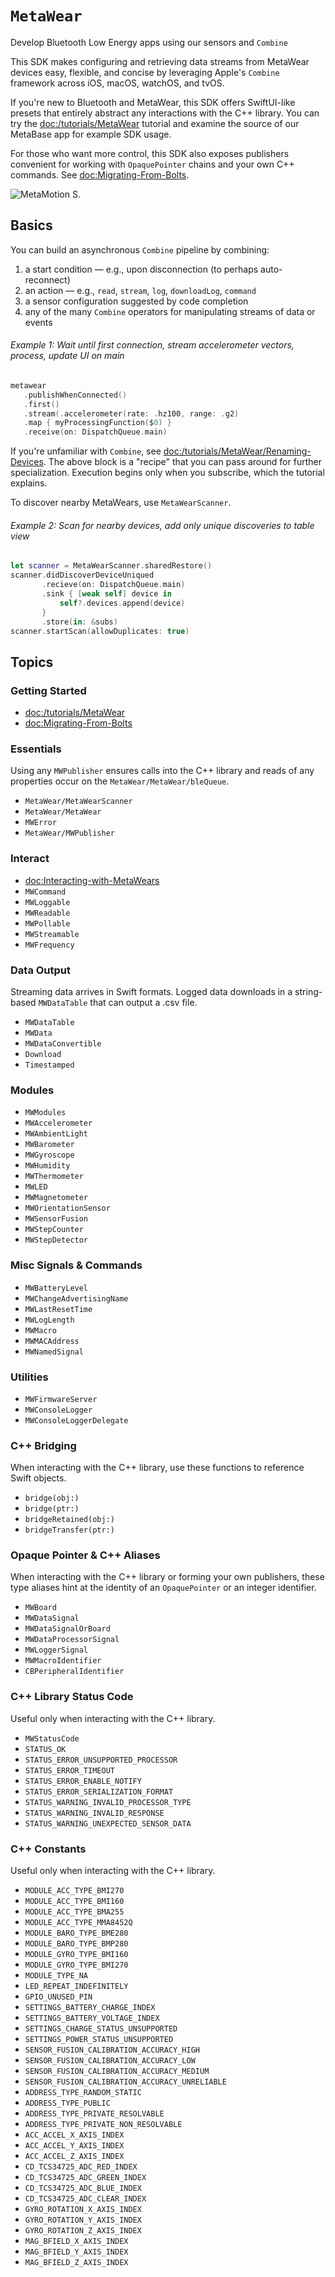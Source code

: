 # ``MetaWear``

Develop Bluetooth Low Energy apps using our sensors and `Combine`

This SDK makes configuring and retrieving data streams from MetaWear devices easy, flexible, and concise by leveraging Apple's `Combine` framework across iOS, macOS, watchOS, and tvOS.

If you're new to Bluetooth and MetaWear, this SDK offers SwiftUI-like presets that entirely abstract any interactions with the C++ library. You can try the <doc:/tutorials/MetaWear> tutorial and examine the source of our MetaBase app for example SDK usage.

For those who want more control, this SDK also exposes publishers convenient for working with `OpaquePointer` chains and your own C++ commands. See <doc:Migrating-From-Bolts>.

![MetaMotion S.](metamotion.png)

## Basics

You can build an asynchronous `Combine` pipeline by combining:
1. a start condition — e.g., upon disconnection (to perhaps auto-reconnect)
2. an action — e.g., `read`, `stream`, `log`, `downloadLog`, `command`
3. a sensor configuration suggested by code completion
4. any of the many `Combine` operators for manipulating streams of data or events

###### Example 1: Wait until first connection, stream accelerometer vectors, process, update UI on main ######
```swift
metawear
   .publishWhenConnected()
   .first()
   .stream(.accelerometer(rate: .hz100, range: .g2)
   .map { myProcessingFunction($0) }
   .receive(on: DispatchQueue.main)
```

If you're unfamiliar with `Combine`, see <doc:/tutorials/MetaWear/Renaming-Devices>. The above block is a "recipe" that you can pass around for further specialization. Execution begins only when you subscribe, which the tutorial explains.

To discover nearby MetaWears, use ``MetaWearScanner``.

###### Example 2: Scan for nearby devices, add only unique discoveries to table view ######
```swift
let scanner = MetaWearScanner.sharedRestore()
scanner.didDiscoverDeviceUniqued
       .recieve(on: DispatchQueue.main)
       .sink { [weak self] device in 
           self?.devices.append(device)
       }
       .store(in: &subs)
scanner.startScan(allowDuplicates: true)
```


## Topics

### Getting Started

- <doc:/tutorials/MetaWear>
- <doc:Migrating-From-Bolts>

### Essentials

Using any ``MWPublisher`` ensures calls into the C++ library and reads of any properties occur on the ``MetaWear/MetaWear/bleQueue``.

- ``MetaWear/MetaWearScanner``
- ``MetaWear/MetaWear``
- ``MWError``
- ``MetaWear/MWPublisher``

### Interact

- <doc:Interacting-with-MetaWears>
- ``MWCommand``
- ``MWLoggable``
- ``MWReadable``
- ``MWPollable``
- ``MWStreamable``
- ``MWFrequency``

### Data Output

Streaming data arrives in Swift formats. Logged data downloads in a string-based `MWDataTable` that can output a .csv file.

- ``MWDataTable``
- ``MWData``
- ``MWDataConvertible``
- ``Download``
- ``Timestamped``

### Modules

- ``MWModules``
- ``MWAccelerometer``
- ``MWAmbientLight``
- ``MWBarometer``
- ``MWGyroscope``
- ``MWHumidity``
- ``MWThermometer``
- ``MWLED``
- ``MWMagnetometer``
- ``MWOrientationSensor``
- ``MWSensorFusion``
- ``MWStepCounter``
- ``MWStepDetector``

### Misc Signals & Commands

- ``MWBatteryLevel``
- ``MWChangeAdvertisingName``
- ``MWLastResetTime``
- ``MWLogLength``
- ``MWMacro``
- ``MWMACAddress``
- ``MWNamedSignal``

### Utilities
- ``MWFirmwareServer``
- ``MWConsoleLogger``
- ``MWConsoleLoggerDelegate``

### C++ Bridging

When interacting with the C++ library, use these functions to reference Swift objects.

+ ``bridge(obj:)``
+ ``bridge(ptr:)``
+ ``bridgeRetained(obj:)``
+ ``bridgeTransfer(ptr:)``

### Opaque Pointer & C++ Aliases

When interacting with the C++ library or forming your own publishers, these type aliases hint at the identity of an `OpaquePointer` or an integer identifier.

- ``MWBoard``
- ``MWDataSignal``
- ``MWDataSignalOrBoard``
- ``MWDataProcessorSignal``
- ``MWLoggerSignal``
- ``MWMacroIdentifier``
- ``CBPeripheralIdentifier``

### C++ Library Status Code

Useful only when interacting with the C++ library.

- ``MWStatusCode``
- ``STATUS_OK``
- ``STATUS_ERROR_UNSUPPORTED_PROCESSOR``
- ``STATUS_ERROR_TIMEOUT``
- ``STATUS_ERROR_ENABLE_NOTIFY``
- ``STATUS_ERROR_SERIALIZATION_FORMAT``
- ``STATUS_WARNING_INVALID_PROCESSOR_TYPE``
- ``STATUS_WARNING_INVALID_RESPONSE``
- ``STATUS_WARNING_UNEXPECTED_SENSOR_DATA``

### C++ Constants

Useful only when interacting with the C++ library.

- ``MODULE_ACC_TYPE_BMI270``
- ``MODULE_ACC_TYPE_BMI160``
- ``MODULE_ACC_TYPE_BMA255``
- ``MODULE_ACC_TYPE_MMA8452Q``
- ``MODULE_BARO_TYPE_BME280``
- ``MODULE_BARO_TYPE_BMP280``
- ``MODULE_GYRO_TYPE_BMI160``
- ``MODULE_GYRO_TYPE_BMI270``
- ``MODULE_TYPE_NA``
- ``LED_REPEAT_INDEFINITELY``
- ``GPIO_UNUSED_PIN``
- ``SETTINGS_BATTERY_CHARGE_INDEX``
- ``SETTINGS_BATTERY_VOLTAGE_INDEX``
- ``SETTINGS_CHARGE_STATUS_UNSUPPORTED``
- ``SETTINGS_POWER_STATUS_UNSUPPORTED``
- ``SENSOR_FUSION_CALIBRATION_ACCURACY_HIGH``
- ``SENSOR_FUSION_CALIBRATION_ACCURACY_LOW``
- ``SENSOR_FUSION_CALIBRATION_ACCURACY_MEDIUM``
- ``SENSOR_FUSION_CALIBRATION_ACCURACY_UNRELIABLE``
- ``ADDRESS_TYPE_RANDOM_STATIC``
- ``ADDRESS_TYPE_PUBLIC``
- ``ADDRESS_TYPE_PRIVATE_RESOLVABLE``
- ``ADDRESS_TYPE_PRIVATE_NON_RESOLVABLE``
- ``ACC_ACCEL_X_AXIS_INDEX``
- ``ACC_ACCEL_Y_AXIS_INDEX``
- ``ACC_ACCEL_Z_AXIS_INDEX``
- ``CD_TCS34725_ADC_RED_INDEX``
- ``CD_TCS34725_ADC_GREEN_INDEX``
- ``CD_TCS34725_ADC_BLUE_INDEX``
- ``CD_TCS34725_ADC_CLEAR_INDEX``
- ``GYRO_ROTATION_X_AXIS_INDEX``
- ``GYRO_ROTATION_Y_AXIS_INDEX``
- ``GYRO_ROTATION_Z_AXIS_INDEX``
- ``MAG_BFIELD_X_AXIS_INDEX``
- ``MAG_BFIELD_Y_AXIS_INDEX``
- ``MAG_BFIELD_Z_AXIS_INDEX``
